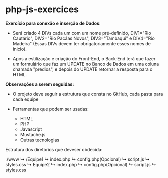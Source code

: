 # php-js-exercices

**Exercício para conexão e inserção de Dados**:
- <p>Será criado 4 DIVs cada um com um nome pré-definido, DIV1="Rio Cautário", DIV2="Rio Pacáas Novos", DIV3="Tambaqui" e DIV4="Rio Madeira" (Essas DIVs devem ter obrigatoriamente esses nomes de inicio).</p>
- <p>Após a estilização e criação do Front-End, o Back-End terá que fazer um formulário que faz um UPDATE no Banco de Dados em uma coluna chamada "predios", e depois do UPDATE retornar a resposta para o HTML.</p>

**Observações a serem seguidas:**
- <p>O projeto deve seguir a estrutura que consta no GitHub, cada pasta para cada equipe</p>
- <p>Ferramentas que podem ser usadas:</p>

  - HTML
  - PHP
  - Javascript
  - Mustache.js
  - Outras tecnologias

Estrutura dos diretórios que deveser obdecida:

./www
  ↳ /Equipe1
          ↳ index.php
          ↳ config.php(Opcional)
          ↳ script.js
          ↳ styles.css
  ↳ Equipe2
          ↳ index.php
          ↳ config.php(Opcional)
          ↳ script.js
          ↳ styles.css
